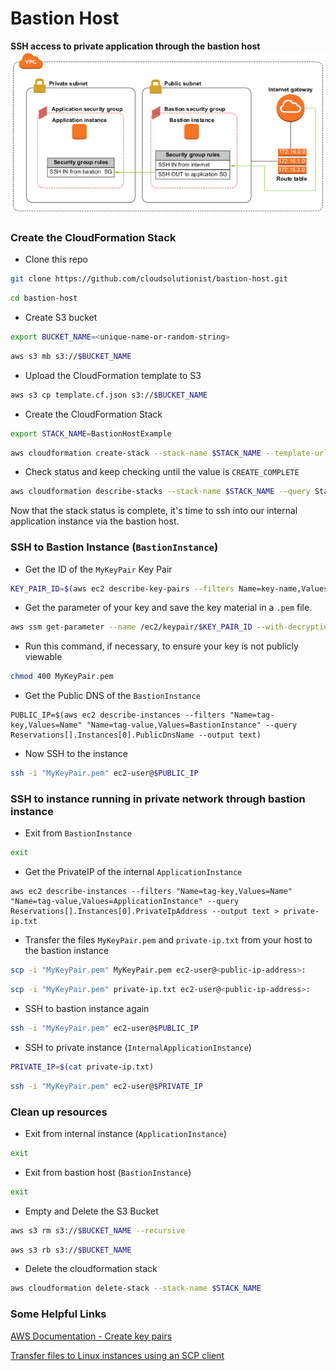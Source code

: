 # Bastion Host

**SSH access to private application through the bastion host**
![](./network-diagram-for-ssh-access-to-private-application-through-the-bastion-host.png)

### Create the CloudFormation Stack
* Clone this repo
```bash
git clone https://github.com/cloudsolutionist/bastion-host.git
```
```bash
cd bastion-host
```

* Create S3 bucket
```bash
export BUCKET_NAME=<unique-name-or-random-string>
```
```bash
aws s3 mb s3://$BUCKET_NAME
```

* Upload the CloudFormation template to S3
```bash
aws s3 cp template.cf.json s3://$BUCKET_NAME
```

* Create the CloudFormation Stack
```bash
export STACK_NAME=BastionHostExample
```
```bash
aws cloudformation create-stack --stack-name $STACK_NAME --template-url https://$BUCKET_NAME.s3.amazonaws.com/template.cf.json
```

* Check status and keep checking until the value is `CREATE_COMPLETE`
```bash
aws cloudformation describe-stacks --stack-name $STACK_NAME --query Stacks[].StackStatus --output text
```

Now that the stack status is complete, it's time to ssh into our internal application instance via the bastion host.

### SSH to Bastion Instance (`BastionInstance`)

* Get the ID of the `MyKeyPair` Key Pair

```bash
KEY_PAIR_ID=$(aws ec2 describe-key-pairs --filters Name=key-name,Values=MyKeyPair --query KeyPairs[*].KeyPairId --output text)
```
* Get the parameter of your key and save the key material in a `.pem` file.
```bash
aws ssm get-parameter --name /ec2/keypair/$KEY_PAIR_ID --with-decryption --query Parameter.Value --output text > MyKeyPair.pem
```

* Run this command, if necessary, to ensure your key is not publicly viewable
```bash
chmod 400 MyKeyPair.pem
```

* Get the Public DNS of the `BastionInstance`
```
PUBLIC_IP=$(aws ec2 describe-instances --filters "Name=tag-key,Values=Name" "Name=tag-value,Values=BastionInstance" --query Reservations[].Instances[0].PublicDnsName --output text)
```

* Now SSH to the instance
```bash
ssh -i "MyKeyPair.pem" ec2-user@$PUBLIC_IP
```

### SSH to instance running in private network through bastion instance

* Exit from `BastionInstance`

```bash
exit
```

* Get the PrivateIP of the internal `ApplicationInstance`
```
aws ec2 describe-instances --filters "Name=tag-key,Values=Name" "Name=tag-value,Values=ApplicationInstance" --query Reservations[].Instances[0].PrivateIpAddress --output text > private-ip.txt
```

* Transfer the files `MyKeyPair.pem` and `private-ip.txt` from your host to the bastion instance
```bash
scp -i "MyKeyPair.pem" MyKeyPair.pem ec2-user@<public-ip-address>:
```
```bash
scp -i "MyKeyPair.pem" private-ip.txt ec2-user@<public-ip-address>:
```

* SSH to bastion instance again
```bash
ssh -i "MyKeyPair.pem" ec2-user@$PUBLIC_IP
```

* SSH to private instance (`InternalApplicationInstance`)
```bash
PRIVATE_IP=$(cat private-ip.txt)
```
```bash
ssh -i "MyKeyPair.pem" ec2-user@$PRIVATE_IP
```

### Clean up resources

* Exit from internal instance (`ApplicationInstance`)
```bash
exit
```

* Exit from bastion host (`BastionInstance`)
```bash
exit
```

* Empty and Delete the S3 Bucket
```bash
aws s3 rm s3://$BUCKET_NAME --recursive
```
```bash
aws s3 rb s3://$BUCKET_NAME 
```

* Delete the cloudformation stack
```bash
aws cloudformation delete-stack --stack-name $STACK_NAME
```

### Some Helpful Links

[AWS Documentation - Create key pairs](https://docs.aws.amazon.com/AWSEC2/latest/UserGuide/create-key-pairs.html)

[Transfer files to Linux instances using an SCP client](https://docs.aws.amazon.com/AWSEC2/latest/UserGuide/connect-linux-inst-ssh.html#linux-file-transfer-scp)